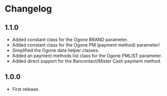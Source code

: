 # Changelog

## 1.1.0
*	Added constant class for the Ogone BRAND parameter.
*	Added constant class for the Ogone PM (payment method) parameter/
*	Simplified the Ogone data helper classes.
*	Added an payment methods list class for the Ogone PMLIST parameter.
*	Added direct support for the Bancontact/Mister Cash payment method.

## 1.0.0
*	First release.
